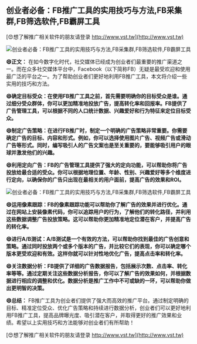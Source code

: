 ## **创业者必备：FB推广工具的实用技巧与方法,FB采集群,FB筛选软件,FB霸屏工具**

[😍想了解推广相关软件的朋友请登录 http://www.vst.tw](http://www.vst.tw)

 <center><img src="https://vst.tw/MP4/tuiguang/png/3.png" alt="创业者必备：FB推广工具的实用技巧与方法,FB采集群,FB筛选软件,FB霸屏工具"></center>

**😄正文：**
在如今数字化时代，社交媒体已经成为创业者们最重要的推广渠道之一。而在众多社交媒体平台中，Facebook（以下简称FB）无疑是最受欢迎和使用最广泛的平台之一。为了帮助创业者们更好地利用FB推广工具，本文将介绍一些实用的技巧和方法。

**😄确定目标受众：在使用FB推广工具之前，首先需要明确你的目标受众是谁。通过细分受众群体，你可以更加精准地投放广告，提高转化率和回报率。FB提供了广告管理工具，可以根据不同的人口统计数据、兴趣爱好和行为特征来定位目标受众。**

**😄制定广告策略：在进行FB推广时，制定一个明确的广告策略非常重要。你需要确定广告的目标、内容和形式。例如，你可以选择使用图片广告、视频广告或滑动广告等形式。同时，编写吸引人的广告文案也是至关重要的，要能够吸引用户的眼球并激发他们的兴趣。**

**😄利用定向广告：FB的广告管理工具提供了强大的定向功能，可以帮助你将广告投放给最合适的受众。你可以根据地理位置、年龄、性别、兴趣爱好等多个维度进行定向，以确保你的广告只出现在最相关的用户面前，提高广告的效果和ROI。**

 <center><img src="https://vst.tw/MP4/tuiguang/png/6.png" alt="创业者必备：FB推广工具的实用技巧与方法,FB采集群,FB筛选软件,FB霸屏工具"></center>

**😄运用像素跟踪：FB的像素跟踪功能可以帮助你了解广告的效果并进行优化。通过在网站上安装像素代码，你可以追踪用户的行为，了解他们的转化路径，并利用这些数据调整广告投放策略。这可以帮助你更加精准地定位潜在客户，并提高广告的转化率。**

**😄进行A/B测试：A/B测试是一个有效的方法，可以帮助你找到最佳的广告创意和策略。通过同时投放两个或多个版本的广告，并比较它们的表现，你可以确定哪个版本更受欢迎和有效。这样你就可以针对性地优化广告，提高点击率和转化率。**

**😄关注数据分析：FB提供了详细的广告数据报告，包括展示次数、点击率、转化率等等。通过定期关注这些数据分析报告，你可以了解广告的效果如何，并根据数据进行相应的调整和优化。数据分析是推广工作中不可或缺的一环，可以帮助你做出更明智的决策。**

**😄总结：**
FB推广工具为创业者们提供了强大而高效的推广平台。通过制定明确的目标、精准定位受众、优化广告策略和持续进行数据分析，创业者们可以更好地利用FB推广工具，提高品牌曝光度、吸引潜在客户，并取得更好的推广效果和业绩。希望以上实用技巧和方法能够对创业者们有所帮助！

[😍想了解推广相关软件的朋友请登录 http://www.vst.tw](http://www.vst.tw)



